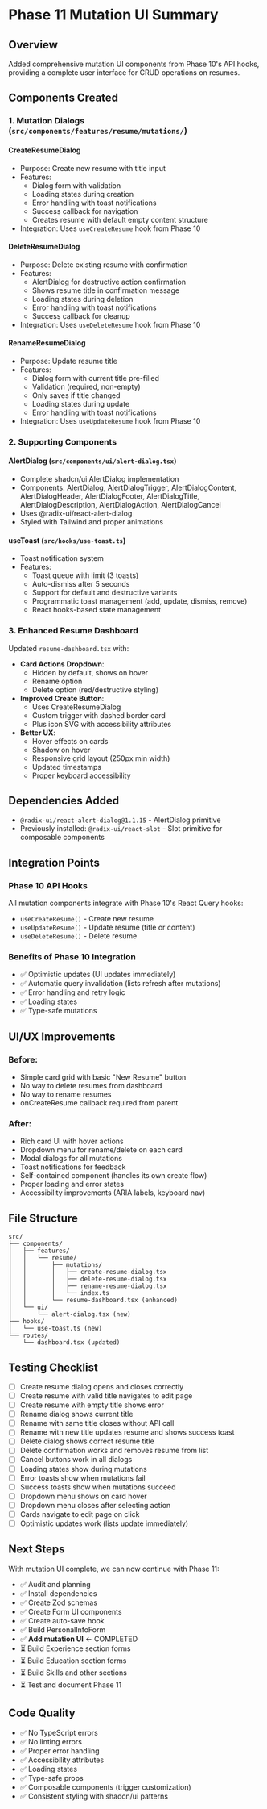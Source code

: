 # Phase 11 Mutation UI Summary

## Overview
Added comprehensive mutation UI components from Phase 10's API hooks, providing a complete user interface for CRUD operations on resumes.

## Components Created

### 1. Mutation Dialogs (`src/components/features/resume/mutations/`)

#### **CreateResumeDialog**
- Purpose: Create new resume with title input
- Features:
  - Dialog form with validation
  - Loading states during creation
  - Error handling with toast notifications
  - Success callback for navigation
  - Creates resume with default empty content structure
- Integration: Uses `useCreateResume` hook from Phase 10

#### **DeleteResumeDialog**
- Purpose: Delete existing resume with confirmation
- Features:
  - AlertDialog for destructive action confirmation
  - Shows resume title in confirmation message
  - Loading states during deletion
  - Error handling with toast notifications
  - Success callback for cleanup
- Integration: Uses `useDeleteResume` hook from Phase 10

#### **RenameResumeDialog**
- Purpose: Update resume title
- Features:
  - Dialog form with current title pre-filled
  - Validation (required, non-empty)
  - Only saves if title changed
  - Loading states during update
  - Error handling with toast notifications
- Integration: Uses `useUpdateResume` hook from Phase 10

### 2. Supporting Components

#### **AlertDialog** (`src/components/ui/alert-dialog.tsx`)
- Complete shadcn/ui AlertDialog implementation
- Components: AlertDialog, AlertDialogTrigger, AlertDialogContent, AlertDialogHeader, AlertDialogFooter, AlertDialogTitle, AlertDialogDescription, AlertDialogAction, AlertDialogCancel
- Uses @radix-ui/react-alert-dialog
- Styled with Tailwind and proper animations

#### **useToast** (`src/hooks/use-toast.ts`)
- Toast notification system
- Features:
  - Toast queue with limit (3 toasts)
  - Auto-dismiss after 5 seconds
  - Support for default and destructive variants
  - Programmatic toast management (add, update, dismiss, remove)
  - React hooks-based state management

### 3. Enhanced Resume Dashboard

Updated `resume-dashboard.tsx` with:
- **Card Actions Dropdown**:
  - Hidden by default, shows on hover
  - Rename option
  - Delete option (red/destructive styling)
- **Improved Create Button**:
  - Uses CreateResumeDialog
  - Custom trigger with dashed border card
  - Plus icon SVG with accessibility attributes
- **Better UX**:
  - Hover effects on cards
  - Shadow on hover
  - Responsive grid layout (250px min width)
  - Updated timestamps
  - Proper keyboard accessibility

## Dependencies Added
- `@radix-ui/react-alert-dialog@1.1.15` - AlertDialog primitive
- Previously installed: `@radix-ui/react-slot` - Slot primitive for composable components

## Integration Points

### Phase 10 API Hooks
All mutation components integrate with Phase 10's React Query hooks:
- `useCreateResume()` - Create new resume
- `useUpdateResume()` - Update resume (title or content)
- `useDeleteResume()` - Delete resume

### Benefits of Phase 10 Integration
- ✅ Optimistic updates (UI updates immediately)
- ✅ Automatic query invalidation (lists refresh after mutations)
- ✅ Error handling and retry logic
- ✅ Loading states
- ✅ Type-safe mutations

## UI/UX Improvements

### Before:
- Simple card grid with basic "New Resume" button
- No way to delete resumes from dashboard
- No way to rename resumes
- onCreateResume callback required from parent

### After:
- Rich card UI with hover actions
- Dropdown menu for rename/delete on each card
- Modal dialogs for all mutations
- Toast notifications for feedback
- Self-contained component (handles its own create flow)
- Proper loading and error states
- Accessibility improvements (ARIA labels, keyboard nav)

## File Structure

```
src/
├── components/
│   ├── features/
│   │   └── resume/
│   │       ├── mutations/
│   │       │   ├── create-resume-dialog.tsx
│   │       │   ├── delete-resume-dialog.tsx
│   │       │   ├── rename-resume-dialog.tsx
│   │       │   └── index.ts
│   │       └── resume-dashboard.tsx (enhanced)
│   └── ui/
│       └── alert-dialog.tsx (new)
├── hooks/
│   └── use-toast.ts (new)
└── routes/
    └── dashboard.tsx (updated)
```

## Testing Checklist

- [ ] Create resume dialog opens and closes correctly
- [ ] Create resume with valid title navigates to edit page
- [ ] Create resume with empty title shows error
- [ ] Rename dialog shows current title
- [ ] Rename with same title closes without API call
- [ ] Rename with new title updates resume and shows success toast
- [ ] Delete dialog shows correct resume title
- [ ] Delete confirmation works and removes resume from list
- [ ] Cancel buttons work in all dialogs
- [ ] Loading states show during mutations
- [ ] Error toasts show when mutations fail
- [ ] Success toasts show when mutations succeed
- [ ] Dropdown menu shows on card hover
- [ ] Dropdown menu closes after selecting action
- [ ] Cards navigate to edit page on click
- [ ] Optimistic updates work (lists update immediately)

## Next Steps

With mutation UI complete, we can now continue with Phase 11:
- ✅ Audit and planning
- ✅ Install dependencies
- ✅ Create Zod schemas
- ✅ Create Form UI components
- ✅ Create auto-save hook
- ✅ Build PersonalInfoForm
- ✅ **Add mutation UI** ← COMPLETED
- ⏳ Build Experience section forms
- ⏳ Build Education section forms
- ⏳ Build Skills and other sections
- ⏳ Test and document Phase 11

## Code Quality

- ✅ No TypeScript errors
- ✅ No linting errors
- ✅ Proper error handling
- ✅ Accessibility attributes
- ✅ Loading states
- ✅ Type-safe props
- ✅ Composable components (trigger customization)
- ✅ Consistent styling with shadcn/ui patterns
